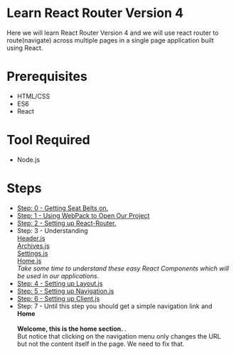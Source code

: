 <h1> Learn React Router Version 4 </h1>

Here we will learn React Router Version 4 and we will use react router to route(navigate) across multiple pages in a single page application built using React.

<h1> Prerequisites </h1>
<ul>
  <li>HTML/CSS</li>
  <li>ES6</li>
  <li>React</li>
</ul>

<h1>Tool Required</h1>
<ul>
  <li>Node.js</li>
</ul>
<h1> Steps </h1>
<ul>
  <li><a href = 'https://github.com/NadeemShakya/ReactRouter-V4/tree/Step-0' >Step: 0 - Getting Seat Belts on. </a></li>
  <li><a href = 'https://github.com/NadeemShakya/ReactRouter-V4/blob/Step-1/README.md'> Step: 1 - Using WebPack to Open Our Project        </a></li>  
   <li> <a href = 'https://github.com/NadeemShakya/ReactRouter-V4/blob/Step-2/README.md' >Step: 2 - Setting up React-Router.  </a></li>
    <li> Step: 3 - Understanding <br> 
    <a href = 'https://github.com/NadeemShakya/ReactRouter/blob/master/src/js/components/Header.js'>Header.js </a> 
    <br>
    <a href = 'https://github.com/NadeemShakya/ReactRouter/blob/master/src/js/components/Archives.js'> Archives.js </a> 
    <br>
    <a href = 'https://github.com/NadeemShakya/ReactRouter/blob/master/src/js/components/Settings.js'> Settings.js </a>
    <br>
    <a href = 'https://github.com/NadeemShakya/ReactRouter/blob/master/src/js/components/Home.js'> Home.js </a>
    <br>
    <i>Take some time to understand these easy React Components which will be used in our applications. </i>  
  </li> 
  <li> <a href = 'https://github.com/NadeemShakya/ReactRouter/compare/Step-3?expand=1'> Step: 4 - Setting up Layout.js </a></li>
  <li> <a href = 'https://github.com/NadeemShakya/ReactRouter/compare/Step-4?expand=1'> Step: 5 - Setting up Navigation.js </a></li>
  <li> <a href = 'https://github.com/NadeemShakya/ReactRouter/compare/Step-5?expand=1'> Step: 6 - Setting up Client.js </a></li>
  <li> Step: 7 -  Until this step you should get a simple navigation link and <b> Home 
                  <br> <br>
                  Welcome, this is the home section. </b> . 
                  <br>
                  But notice that clicking on the navigation menu only changes the URL but not the content itself in the page. We need                      to fix that.
  </li>
</ul>


